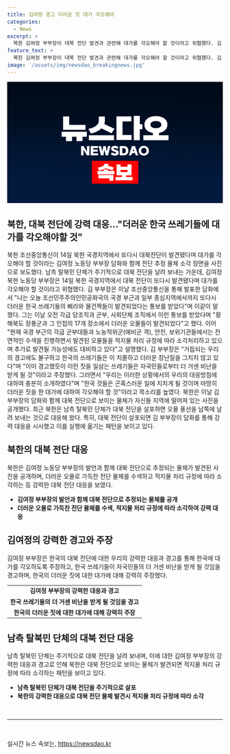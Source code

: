 ```yaml
---
title: 김여정 경고 더러운 짓 대가 각오해야
categories:
  - News
excerpt: >
  북한 김여정 부부장이 대북 전단 발견과 관련해 대가를 각오해야 할 것이라고 위협했다. 김 부부장은 분노한 톤으로 한국 쓰레기들은 치졸한 더러운 장난질을 멈추지 않는다며 우리 대응에 대비하라고 경고했다. 최근 남측 탈북민 단체의 대북 전단에 대응해 북한은 오물 풍선을 보낸 바 있으며, 김 부부장이 강력 대응을 시사하고 이를 실행하는 패턴을 보이고 있다. (총 149자)
feature_text: >
  북한 김여정 부부장이 대북 전단 발견과 관련해 대가를 각오해야 할 것이라고 위협했다. 김 부부장은 분노한 톤으로 한국 쓰레기들은 치졸한 더러운 장난질을 멈추지 않는다며 우리 대응에 대비하라고 경고했다. 최근 남측 탈북민 단체의 대북 전단에 대응해 북한은 오물 풍선을 보낸 바 있으며, 김 부부장이 강력 대응을 시사하고 이를 실행하는 패턴을 보이고 있다. (총 149자)
image: '/assets/img/newsdao_breakingnews.jpg'
---
```


<p><img src="/assets/img/newsdao_breakingnews.jpg" alt="cryptoinkorea 속보" /></p>

<h2 data-ke-size="size26">북한, 대북 전단에 강력 대응…"더러운 한국 쓰레기들에 대가를 각오해야할 것"</h2>

<p data-ke-size="size16">북한 조선중앙통신이 14일 북한 국경지역에서 또다시 대북전단이 발견됐다며 대가를 각오해야 할 것이라는 김여정 노동당 부부장 담화와 함께 전단 추정 물체 소각 장면을 사진으로 보도했다. 남측 탈북민 단체가 주기적으로 대북 전단을 날려 보내는 가운데, 김여정 북한 노동당 부부장은 14일 북한 국경지역에서 대북 전단이 또다시 발견됐다며 대가를 각오해야 할 것이라고 위협했다. 김 부부장은 이날 조선중앙통신을 통해 발표한 담화에서 "나는 오늘 조선민주주의인민공화국의 국경 부근과 일부 종심지역에서까지 또다시 더러운 한국 쓰레기들의 삐라와 물건짝들이 발견되었다는 통보를 받았다"며 이같이 말했다. 그는 이날 오전 각급 당조직과 군부, 사회단체 조직에서 이런 통보를 받았다며 "황해북도 장풍군과 그 인접의 17개 장소에서 더러운 오물들이 발견되었다"고 했다. 이어 "현재 국경 부근의 각급 군부대들과 노농적위군(예비군 격), 안전, 보위기관들에서는 전면적인 수색을 진행하면서 발견된 오물들을 적지물 처리 규정에 따라 소각처리하고 있으며 추가로 발견될 가능성에도 대비하고 있다"고 설명했다. 김 부부장은 "거듭되는 우리의 경고에도 불구하고 한국의 쓰레기들은 이 치졸하고 더러운 장난질을 그치지 않고 있다"며 "이미 경고했듯이 이런 짓을 일삼는 쓰레기들은 자국민들로부터 더 거센 비난을 받게 될 것"이라고 주장했다. 그러면서 "우리는 이러한 상황에서의 우리의 대응방침에 대하여 충분히 소개하였다"며 "한국 것들은 곤혹스러운 일에 지치게 될 것이며 마땅히 더러운 짓을 한 대가에 대하여 각오해야 할 것"이라고 목소리를 높였다. 북한은 이날 김 부부장의 담화와 함께 대북 전단으로 보이는 물체가 자신들 지역에 떨어져 있는 사진을 공개했다. 최근 북한은 남측 탈북민 단체가 대북 전단을 살포하면 오물 풍선을 남쪽에 날려 보내는 것으로 대응해 왔다. 특히, 대북 전단이 살포되면 김 부부장이 담화를 통해 강력 대응을 시사했고 이를 실행에 옮기는 패턴을 보이고 있다.</p>

<h2 data-ke-size="size26">북한의 대북 전단 대응</h2>

<p data-ke-size="size16">북한은 김여정 노동당 부부장의 발언과 함께 대북 전단으로 추정되는 물체가 발견된 사진을 공개하며, 더러운 오물로 가득찬 전단 물체를 수색하고 적지물 처리 규정에 따라 소각하는 등 강력한 대북 전단 대응을 보였다.</p>

<ul>
    <li><b>김여정 부부장의 발언과 함께 대북 전단으로 추정되는 물체를 공개</b></li>
    <li><b>더러운 오물로 가득찬 전단 물체를 수색, 적지물 처리 규정에 따라 소각하여 강력 대응</b></li>
</ul>

<h2 data-ke-size="size26">김여정의 강력한 경고와 주장</h2>

<p data-ke-size="size16">김여정 부부장은 한국의 대북 전단에 대한 우리의 강력한 대응과 경고를 통해 한국에 대가를 각오하도록 주장하고, 한국 쓰레기들이 자국민들의 더 거센 비난을 받게 될 것임을 경고하며, 한국의 더러운 짓에 대한 대가에 대해 강력히 주장했다.</p>

<table>
    <tr>
        <td style="text-align: center; height: 17px;"><b>김여정 부부장의 강력한 대응과 경고</b></td>
    </tr>
    <tr>
        <td style="text-align: center; height: 17px;"><b>한국 쓰레기들의 더 거센 비난을 받게 될 것임을 경고</b></td>
    </tr>
    <tr>
        <td style="text-align: center; height: 17px;"><b>한국의 더러운 짓에 대한 대가에 대해 강력히 주장</b></td>
    </tr>
</table>

<h2 data-ke-size="size26">남측 탈북민 단체의 대북 전단 대응</h2>

<p data-ke-size="size16">남측 탈북민 단체는 주기적으로 대북 전단을 날려 보내며, 이에 대한 김여정 부부장의 강력한 대응과 경고로 인해 북한은 대북 전단으로 보이는 물체가 발견되면 적지물 처리 규정에 따라 소각하는 패턴을 보이고 있다.</p>

<ul>
    <li><b>남측 탈북민 단체가 대북 전단을 주기적으로 살포</b></li>
    <li><b>북한의 강력한 대응으로 대북 전단 물체 발견시 적지물 처리 규정에 따라 소각</b></li>
</ul>

<p data-ke-size="size16">&nbsp;</p>

<hr>

<p data-ke-size="size16">&nbsp;</p>
실시간 뉴스 속보는, <a href="https://newsdao.kr" rel="dofollow">https://newsdao.kr</a>


